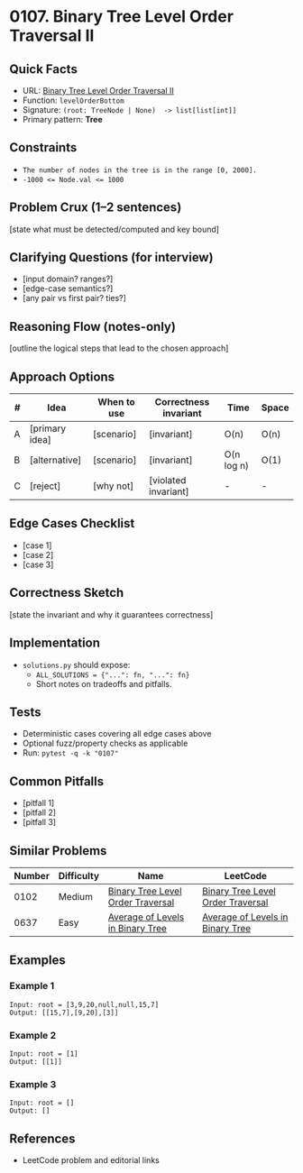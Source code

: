 # 0107. Binary Tree Level Order Traversal II

## Quick Facts

- URL: [Binary Tree Level Order Traversal II](https://leetcode.com/problems/binary-tree-level-order-traversal-ii/)
- Function: `levelOrderBottom`
- Signature: `(root: TreeNode | None)  -> list[list[int]]`
- Primary pattern: **Tree**

## Constraints

- `The number of nodes in the tree is in the range [0, 2000].`
- `-1000 <= Node.val <= 1000`

## Problem Crux (1–2 sentences)

[state what must be detected/computed and key bound]

## Clarifying Questions (for interview)

- [input domain? ranges?]
- [edge-case semantics?]
- [any pair vs first pair? ties?]

## Reasoning Flow (notes-only)

[outline the logical steps that lead to the chosen approach]

## Approach Options

| # | Idea | When to use | Correctness invariant | Time | Space |
|---|------|-------------|-----------------------|------|-------|
| A | [primary idea] | [scenario] | [invariant] | O(n) | O(n) |
| B | [alternative] | [scenario] | [invariant] | O(n log n) | O(1) |
| C | [reject] | [why not] | [violated invariant] | - | - |

## Edge Cases Checklist

- [case 1]
- [case 2]
- [case 3]

## Correctness Sketch

[state the invariant and why it guarantees correctness]

## Implementation

- `solutions.py` should expose:
  - `ALL_SOLUTIONS = {"...": fn, "...": fn}`
  - Short notes on tradeoffs and pitfalls.

## Tests

- Deterministic cases covering all edge cases above
- Optional fuzz/property checks as applicable
- Run: `pytest -q -k "0107"`

## Common Pitfalls

- [pitfall 1]
- [pitfall 2]
- [pitfall 3]

## Similar Problems

| Number | Difficulty | Name | LeetCode |
|---|---|---|---|
| 0102 | Medium | [Binary Tree Level Order Traversal](../0102-binary-tree-level-order-traversal/readme.md) | [Binary Tree Level Order Traversal](https://leetcode.com/problems/binary-tree-level-order-traversal/) |
| 0637 | Easy | [Average of Levels in Binary Tree](../0637-average-of-levels-in-binary-tree/readme.md) | [Average of Levels in Binary Tree](https://leetcode.com/problems/average-of-levels-in-binary-tree/) |

## Examples

### Example 1

```text
Input: root = [3,9,20,null,null,15,7]
Output: [[15,7],[9,20],[3]]
```

### Example 2

```text
Input: root = [1]
Output: [[1]]
```

### Example 3

```text
Input: root = []
Output: []
```

## References

- LeetCode problem and editorial links
